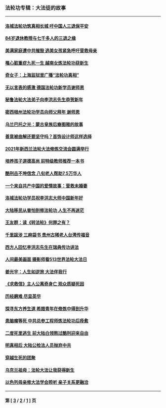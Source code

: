 ### 法轮功专辑：大法徒的故事
---
#### [洛城法轮功筑真相长城 吁中国人三退保平安](../../pages/nf1147481/n13892471.md?04280430) 
#### [84岁退休教授与七千多人的三退之缘](../../pages/nf1147481/n13796650.md?04280430) 
#### [美满家庭遭中共摧毁 逃美女孩紧急呼吁营救母亲](../../pages/nf1147481/n13792859.md?04280430) 
#### [罹心脏重症九死一生 越南女炼法轮功获新生](../../pages/nf1147481/n13732766.md?04280430) 
#### [奇女子：上海监狱里广播“法轮功真相”](../../pages/nf1147481/n13726443.md?04280430) 
#### [无以言表的感激 德国法轮功新学员谢师恩](../../pages/nf1147481/n13543790.md?04280430) 
#### [秘鲁法轮大法弟子向李洪志先生恭贺新年](../../pages/nf1147481/n13540182.md?04280430) 
#### [密西根州法轮功学员向师父拜年 谢师恩](../../pages/nf1147481/n13538183.md?04280430) 
#### [乌兰巴托之光：蒙古皇族后裔图雅的故事](../../pages/nf1147481/n13155759.md?04280430) 
#### [善意被曲解还要坚守吗？首饰设计师这样选择](../../pages/nf1147481/n13077575.md?04280430) 
#### [2021年新西兰法轮大法修炼交流会圆满举行](../../pages/nf1147481/n13033149.md?04280430) 
#### [培养孩子道德高尚 前特级教师推荐一本书](../../pages/nf1147481/n12938640.md?04280430) 
#### [酷刑击不垮信念 八旬老人帮助7.5万华人](../../pages/nf1147481/n12880712.md?04280430) 
#### [一个来自共产中国的爱情故事：营救未婚妻](../../pages/nf1147481/n12778386.md?04280430) 
#### [洛城法轮功学员祝李洪志大师中国新年好](../../pages/nf1147481/n12724685.md?04280430) 
#### [大陆移民从害怕到修法轮功 人生不再迷茫](../../pages/nf1147481/n12414325.md?04280430) 
#### [王友群：读《转法轮》何罪之有？](../../pages/nf1147481/n12408647.md?04280430) 
#### [千里跋涉 三麻袋书 贵州古稀老人台湾传福音](../../pages/nf1147481/n12198750.md?04280430) 
#### [西方人回忆李洪志先生在瑞典传功讲法](../../pages/nf1147481/n12099607.md?04280430) 
#### [人间最美画面 摄影师看513世界法轮大法日](../../pages/nf1147481/n12094118.md?04280430) 
#### [姜光宇：人生如逆旅 大法伴我行](../../pages/nf1147481/n12088664.md?04280430) 
#### [《求救信》主人公离奇身亡 观众质疑死因](../../pages/nf1147481/n11845215.md?04280430) 
#### [历经磨难 尽显英华](../../pages/nf1147481/n11723297.md?04280430) 
#### [探寻东方养生道 希腊青年在修炼中得到升华](../../pages/nf1147481/n11494502.md?04280430) 
#### [患脑瘤等死 中共总参工程师炼法轮功后痊愈](../../pages/nf1147481/n11466682.md?04280430) 
#### [二度死里逃生 前大陆白领熬过酷刑迎来自由](../../pages/nf1147481/n11368594.md?04280430) 
#### [明真相后 大陆公检法人员抛弃中共](../../pages/nf1147481/n11358618.md?04280430) 
#### [穿越生死的团聚](../../pages/nf1147481/n11258922.md?04280430) 
#### [乌克兰祖母：法轮大法让我获得新生](../../pages/nf1147481/n11269457.md?04280430) 
#### [以色列母亲修大法学会聆听 亲子关系更融洽](../../pages/nf1147481/n11268195.md?04280430) 

---
#### 第 [ [3](./3.md?04280430) / [2](./2.md?04280430) / [1](./1.md?04280430) ] 页

